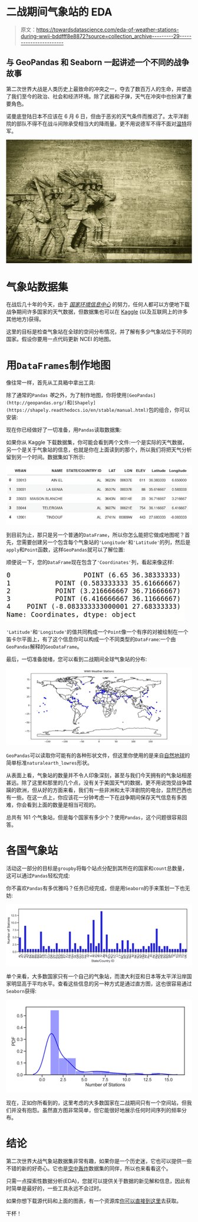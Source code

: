 # 二战期间气象站的 EDA

> 原文：<https://towardsdatascience.com/eda-of-weather-stations-during-wwii-bddfff8e8872?source=collection_archive---------29----------------------->

## 与 GeoPandas 和 Seaborn 一起讲述一个不同的战争故事

第二次世界大战是人类历史上最致命的冲突之一，夺去了数百万人的生命，并塑造了我们至今的政治、社会和经济环境。除了武器和子弹，天气在冲突中也扮演了重要角色。

诺曼底登陆日本不应该在 6 月 6 日，但由于恶劣的天气条件而推迟了。太平洋剧院的部队不得不在战斗间隙承受相当大的降雨量。更不用说德军不得不面对[温特](https://en.wikipedia.org/wiki/Russian_Winter#German_invasion_of_1941)将军。

![](img/23dc8fa23b558d345aee069f71e1ce6d.png)

# 气象站数据集

在战后几十年的今天，由于 [*国家环境信息中心*](https://www.ncdc.noaa.gov/data-access/land-based-station-data/land-based-datasets/world-war-ii-era-data) 的努力，任何人都可以方便地下载战争期间许多国家的天气数据，但数据集也可以在 [Kaggle](https://www.kaggle.com/smid80/weatherww2/version/1) (以及互联网上的许多其他地方)获得。

这里的目标是检查气象站在全球的空间分布情况，并了解有多少气象站位于不同的国家。假设你要用一点代码更新 NCEI 的地图。

# 用`DataFrames`制作地图

像往常一样，首先从工具箱中拿出工具:

除了通常的`Pandas` *等*之外，为了制作地图，你将使用`[GeoPandas](http://geopandas.org/)`和`[Shapely](https://shapely.readthedocs.io/en/stable/manual.html)`包的组合，你可以安装:

现在你已经做好了一切准备，用`Pandas`读取数据集:

如果你从 Kaggle 下载数据集，你可能会看到两个文件:一个是实际的天气数据，另一个是关于气象站的信息，也就是你在上面读到的那个，所以我们将把天气分析留到另一个时间。数据集如下所示:

![](img/dd77e9f816f4208818ec962278411b84.png)

到目前为止，那只是另一个普通的`DataFrame`，所以你怎么能把它做成地图呢？首先，您需要创建另一个包含每个气象站的`'Longitude'`和`'Latitude'`的列，然后是`apply`和`Point`函数，这样`GeoPandas`就可以了解位置:

顺便说一下，您的`DataFrame`现在包含了`'Coordinates'`列，看起来像这样:

![](img/751be66ab0103c11460d575fd2766871.png)

`'Latitude'`和`'Longitude'`的值共同构成一个`Point`像一个有序的对被绘制在一个笛卡尔平面上，有了这个信息你可以构成一个不同类型的`DataFrame`:一个由`GeoPandas`解释的`GeoDataFrame`。

最后，一切准备就绪，您可以看到二战期间全球气象站的分布:

![](img/d23d1bd04685eb73b9a87610bea7390d.png)

`GeoPandas`可以读取你可能有的各种形状文件，但这里你使用的是来自[自然地球](https://www.naturalearthdata.com/)的简单标准`naturalearth_lowres`形状。

从表面上看，气象站的数量并不令人印象深刻，甚至与我们今天拥有的气象站相差甚远。除了这里和那里的几个点，没有关于美国天气的数据，更不用说饱受战争蹂躏的欧洲，但从好的方面来看，我们有一些非洲和太平洋剧院的电台，显然巴西也有一些。在这一点上，你应该花一分钟考虑一下在战争期间保存天气信息有多困难，你会看到上面的数量是相当可观的。

总共有 161 个气象站，但是每个国家有多少个？使用`Pandas`，这个问题很容易回答。

# 各国气象站

活动这一部分的目标是`groupby`将每个站点分配到其所在的国家和`count`总数量，这可以通过`Pandas`轻松完成:

你不喜欢`Pandas`有多优雅吗？任务已经完成，但是用`Seaborn`的手来策划一下也无妨:

![](img/2b3acbcd5d985b7215cff76ddf80dc5c.png)

单个来看，大多数国家只有一个自己的气象站，而澳大利亚和日本等太平洋沿岸国家明显高于平均水平。查看这些信息的另一种方式是通过直方图，这也很容易通过`Seaborn`获得:

![](img/d4795ee1e00020ce3aaff3d0dfb4dbe0.png)

现在，正如你所看到的，这里考虑的大多数国家在二战期间只有一个空间站，但我们并没有抱怨。虽然直方图非常简单，但它能很好地展示任何时间序列的频率分布。

# 结论

第二次世界大战气象站数据集非常有趣，如果你是一个历史迷，它也可以提供一些不错的新的好奇心。它也是[空中轰炸](https://www.kaggle.com/usaf/world-war-ii)数据集的同伴，所以也来看看这个。

只需一点探索性数据分析(EDA)，您就可以提供关于数据的新见解和信息，因此有时简单是最好的，一些工具永远不会过时。

如果你想下载源代码和上面的图表，有一个资源库[你可以直接到这里](https://github.com/willyhagi/flyingcircus/tree/master/WWII)去获取。

干杯！